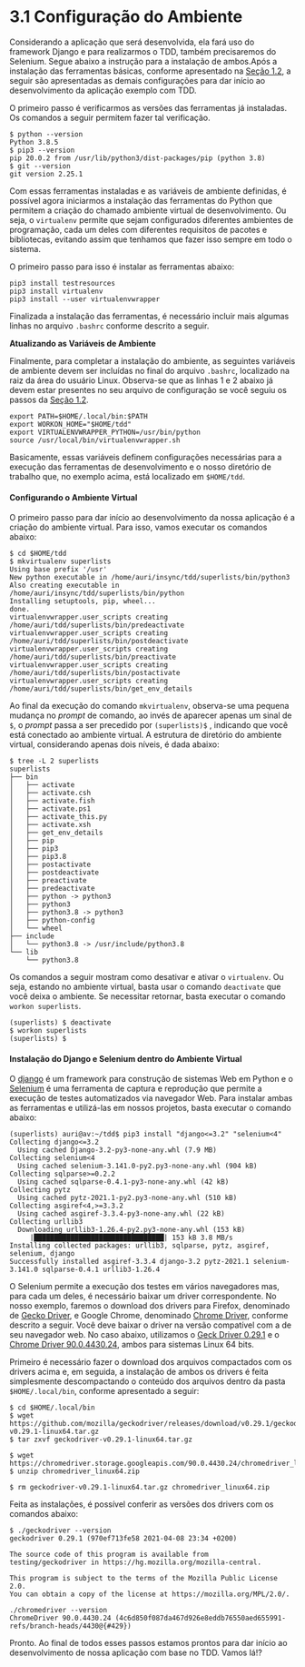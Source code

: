 # 3.1 Configuração do Ambiente

Considerando a aplicação que será desenvolvida, ela fará uso do framework Django e para realizarmos o TDD, também precisaremos do Selenium. Segue abaixo a instrução para a instalação de ambos.Após a instalação das ferramentas básicas, conforme apresentado na [Seção 1.2](../1-introducao/1-2-configuracao-inicial-do-ambiente.md), a seguir são apresentadas as demais configurações para dar início ao desenvolvimento da aplicação exemplo com TDD. 

O primeiro passo é verificarmos as versões das ferramentas já instaladas. Os comandos a seguir permitem fazer tal verificação.

```text
$ python --version
Python 3.8.5
$ pip3 --version
pip 20.0.2 from /usr/lib/python3/dist-packages/pip (python 3.8)
$ git --version
git version 2.25.1
```

Com essas ferramentas instaladas e as variáveis de ambiente definidas, é possível agora iniciarmos a instalação das ferramentas do Python que permitem a criação do chamado ambiente virtual de desenvolvimento. Ou seja, o `virtualenv` permite que sejam configurados diferentes ambientes de programação, cada um deles com diferentes requisitos de pacotes e bibliotecas, evitando assim que tenhamos que fazer isso sempre em todo o sistema.

O primeiro passo para isso é instalar as ferramentas abaixo:

```text
pip3 install testresources
pip3 install virtualenv
pip3 install --user virtualenvwrapper
```

Finalizada a instalação das ferramentas, é necessário incluir mais algumas linhas no arquivo `.bashrc` conforme descrito a seguir.

**Atualizando as Variáveis de Ambiente**

Finalmente, para completar a instalação do ambiente, as seguintes variáveis de ambiente devem ser incluídas no final do arquivo `.bashrc`, localizado na raiz da área do usuário Linux. Observa-se que as linhas 1 e 2 abaixo já devem estar presentes no seu arquivo de configuração se você seguiu os passos da [Seção 1.2](../1-introducao/1-2-configuracao-inicial-do-ambiente.md).

```text
export PATH=$HOME/.local/bin:$PATH
export WORKON_HOME="$HOME/tdd"
export VIRTUALENVWRAPPER_PYTHON=/usr/bin/python
source /usr/local/bin/virtualenvwrapper.sh
```

Basicamente, essas variáveis definem configurações necessárias para a execução das ferramentas de desenvolvimento e o nosso diretório de trabalho que, no exemplo acima, está localizado em `$HOME/tdd`.

#### Configurando o Ambiente Virtual

O primeiro passo para dar início ao desenvolvimento da nossa aplicação é a criação do ambiente virtual. Para isso, vamos executar os comandos abaixo:

```text
$ cd $HOME/tdd
$ mkvirtualenv superlists
Using base prefix '/usr'
New python executable in /home/auri/insync/tdd/superlists/bin/python3
Also creating executable in /home/auri/insync/tdd/superlists/bin/python
Installing setuptools, pip, wheel...
done.
virtualenvwrapper.user_scripts creating /home/auri/tdd/superlists/bin/predeactivate
virtualenvwrapper.user_scripts creating /home/auri/tdd/superlists/bin/postdeactivate
virtualenvwrapper.user_scripts creating /home/auri/tdd/superlists/bin/preactivate
virtualenvwrapper.user_scripts creating /home/auri/tdd/superlists/bin/postactivate
virtualenvwrapper.user_scripts creating /home/auri/tdd/superlists/bin/get_env_details
```

Ao final da execução do comando `mkvirtualenv`, observa-se uma pequena mudança no _prompt_ de comando, ao invés de aparecer apenas um sinal de `$`, o _prompt_ passa a ser precedido por `(superlists)$` , indicando que você está conectado ao ambiente virtual. A estrutura de diretório do ambiente virtual, considerando apenas dois níveis, é dada abaixo:

```text
$ tree -L 2 superlists
superlists
├── bin
│   ├── activate
│   ├── activate.csh
│   ├── activate.fish
│   ├── activate.ps1
│   ├── activate_this.py
│   ├── activate.xsh
│   ├── get_env_details
│   ├── pip
│   ├── pip3
│   ├── pip3.8
│   ├── postactivate
│   ├── postdeactivate
│   ├── preactivate
│   ├── predeactivate
│   ├── python -> python3
│   ├── python3
│   ├── python3.8 -> python3
│   ├── python-config
│   └── wheel
├── include
│   └── python3.8 -> /usr/include/python3.8
└── lib
    └── python3.8
```

Os comandos a seguir mostram como desativar e ativar o `virtualenv`. Ou seja, estando no ambiente virtual, basta usar o comando `deactivate` que você deixa o ambiente. Se necessitar retornar, basta executar o comando `workon superlists`.

```text
(superlists) $ deactivate 
$ workon superlists
(superlists) $ 
```

#### Instalação do Django e Selenium dentro do Ambiente Virtual

O [django](https://www.djangoproject.com/) é um framework para construção de sistemas Web em Python e o [Selenium](https://selenium-python.readthedocs.io/) é uma ferramenta de captura e reprodução que permite a execução de testes automatizados via navegador Web. Para instalar ambas as ferramentas e utilizá-las em nossos projetos, basta executar o comando abaixo:

```text
(superlists) auri@av:~/tdd$ pip3 install "django<=3.2" "selenium<4"
Collecting django<=3.2
  Using cached Django-3.2-py3-none-any.whl (7.9 MB)
Collecting selenium<4
  Using cached selenium-3.141.0-py2.py3-none-any.whl (904 kB)
Collecting sqlparse>=0.2.2
  Using cached sqlparse-0.4.1-py3-none-any.whl (42 kB)
Collecting pytz
  Using cached pytz-2021.1-py2.py3-none-any.whl (510 kB)
Collecting asgiref<4,>=3.3.2
  Using cached asgiref-3.3.4-py3-none-any.whl (22 kB)
Collecting urllib3
  Downloading urllib3-1.26.4-py2.py3-none-any.whl (153 kB)
     |████████████████████████████████| 153 kB 3.8 MB/s 
Installing collected packages: urllib3, sqlparse, pytz, asgiref, selenium, django
Successfully installed asgiref-3.3.4 django-3.2 pytz-2021.1 selenium-3.141.0 sqlparse-0.4.1 urllib3-1.26.4
```

O Selenium permite a execução dos testes em vários navegadores mas, para cada um deles, é necessário baixar um driver correspondente. No nosso exemplo, faremos o download dos drivers para Firefox, denominado de [Gecko Driver](https://github.com/mozilla/geckodriver/releases), e Google Chrome, denominado [Chrome Driver](https://chromedriver.chromium.org/), conforme descrito a seguir. Você deve baixar o driver na versão compatível com a de seu navegador web. No caso abaixo, utilizamos o [Geck Driver 0.29.1](https://github.com/mozilla/geckodriver/releases) e o [Chrome Driver 90.0.4430.24](https://chromedriver.chromium.org/), ambos para sistemas Linux 64 bits.

Primeiro é necessário fazer o download dos arquivos compactados com os drivers acima e, em seguida, a instalação de ambos os drivers é feita simplesmente descompactando o conteúdo dos arquivos dentro da pasta `$HOME/.local/bin`, conforme apresentado a seguir:

```text
$ cd $HOME/.local/bin
$ wget https://github.com/mozilla/geckodriver/releases/download/v0.29.1/geckodriver-v0.29.1-linux64.tar.gz
$ tar zxvf geckodriver-v0.29.1-linux64.tar.gz 

$ wget https://chromedriver.storage.googleapis.com/90.0.4430.24/chromedriver_linux64.zip
$ unzip chromedriver_linux64.zip 

$ rm geckodriver-v0.29.1-linux64.tar.gz chromedriver_linux64.zip
```

Feita as instalações, é possível conferir as versões dos drivers com os comandos abaixo:

```text
$ ./geckodriver --version
geckodriver 0.29.1 (970ef713fe58 2021-04-08 23:34 +0200)

The source code of this program is available from
testing/geckodriver in https://hg.mozilla.org/mozilla-central.

This program is subject to the terms of the Mozilla Public License 2.0.
You can obtain a copy of the license at https://mozilla.org/MPL/2.0/.
```

```text
./chromedriver --version
ChromeDriver 90.0.4430.24 (4c6d850f087da467d926e8eddb76550aed655991-refs/branch-heads/4430@{#429})
```

Pronto. Ao final de todos esses passos estamos prontos para dar início ao desenvolvimento de nossa aplicação com base no TDD. Vamos lá!?

